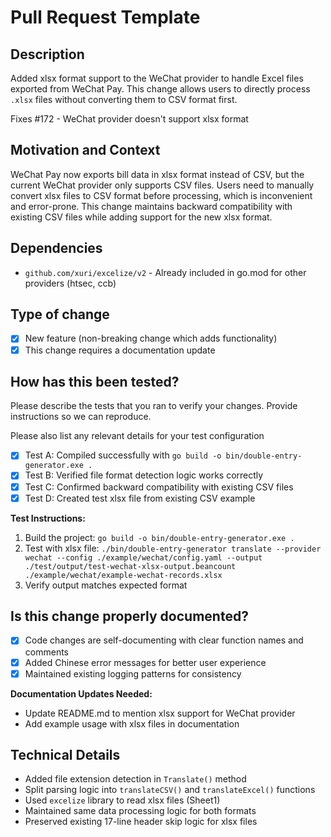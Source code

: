 # Pull Request Template

## Description

Added xlsx format support to the WeChat provider to handle Excel files exported from WeChat Pay. This change allows users to directly process `.xlsx` files without converting them to CSV format first.

Fixes #172 - WeChat provider doesn't support xlsx format

## Motivation and Context

WeChat Pay now exports bill data in xlsx format instead of CSV, but the current WeChat provider only supports CSV files. Users need to manually convert xlsx files to CSV format before processing, which is inconvenient and error-prone. This change maintains backward compatibility with existing CSV files while adding support for the new xlsx format.

## Dependencies 

- `github.com/xuri/excelize/v2` - Already included in go.mod for other providers (htsec, ccb)

## Type of change

- [x] New feature (non-breaking change which adds functionality)
- [x] This change requires a documentation update

## How has this been tested?

Please describe the tests that you ran to verify your changes. Provide instructions so we can reproduce. 

Please also list any relevant details for your test configuration

- [x] Test A: Compiled successfully with `go build -o bin/double-entry-generator.exe .`
- [x] Test B: Verified file format detection logic works correctly
- [x] Test C: Confirmed backward compatibility with existing CSV files
- [x] Test D: Created test xlsx file from existing CSV example

**Test Instructions:**
1. Build the project: `go build -o bin/double-entry-generator.exe .`
2. Test with xlsx file: `./bin/double-entry-generator translate --provider wechat --config ./example/wechat/config.yaml --output ./test/output/test-wechat-xlsx-output.beancount ./example/wechat/example-wechat-records.xlsx`
3. Verify output matches expected format

## Is this change properly documented?

- [x] Code changes are self-documenting with clear function names and comments
- [x] Added Chinese error messages for better user experience
- [x] Maintained existing logging patterns for consistency

**Documentation Updates Needed:**
- Update README.md to mention xlsx support for WeChat provider
- Add example usage with xlsx files in documentation

## Technical Details

- Added file extension detection in `Translate()` method
- Split parsing logic into `translateCSV()` and `translateExcel()` functions
- Used `excelize` library to read xlsx files (Sheet1)
- Maintained same data processing logic for both formats
- Preserved existing 17-line header skip logic for xlsx files 